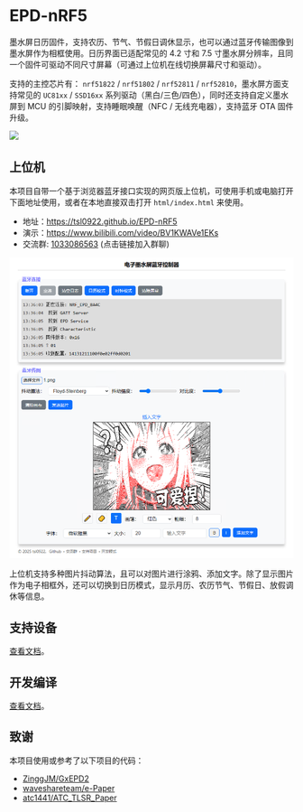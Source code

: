 # EPD-nRF5

墨水屏日历固件，支持农历、节气、节假日调休显示，也可以通过蓝牙传输图像到墨水屏作为相框使用。日历界面已适配常见的 4.2 寸和 7.5 寸墨水屏分辨率，且同一个固件可驱动不同尺寸屏幕（可通过上位机在线切换屏幕尺寸和驱动）。

支持的主控芯片有： `nrf51822` / `nrf51802` / `nrf52811` / `nrf52810`，墨水屏方面支持常见的 `UC81xx` / `SSD16xx` 系列驱动（黑白/三色/四色），同时还支持自定义墨水屏到 MCU 的引脚映射，支持睡眠唤醒（NFC / 无线充电器），支持蓝牙 OTA 固件升级。

![](docs/images/3.jpg)

## 上位机

本项目自带一个基于浏览器蓝牙接口实现的网页版上位机，可使用手机或电脑打开下面地址使用，或者在本地直接双击打开 `html/index.html` 来使用。

- 地址：https://tsl0922.github.io/EPD-nRF5
- 演示：https://www.bilibili.com/video/BV1KWAVe1EKs
- 交流群: [1033086563](https://qm.qq.com/q/SckzhfDxuu) (点击链接加入群聊)

![](docs/images/0.jpg)

上位机支持多种图片抖动算法，且可以对图片进行涂鸦、添加文字。除了显示图片作为电子相框外，还可以切换到日历模式，显示月历、农历节气、节假日、放假调休等信息。

## 支持设备

[查看文档](docs/devices.md)。

## 开发编译

[查看文档](docs/develop.md)。

## 致谢

本项目使用或参考了以下项目的代码：

- [ZinggJM/GxEPD2](https://github.com/ZinggJM/GxEPD2)
- [waveshareteam/e-Paper](https://github.com/waveshareteam/e-Paper)
- [atc1441/ATC_TLSR_Paper](https://github.com/atc1441/ATC_TLSR_Paper)
